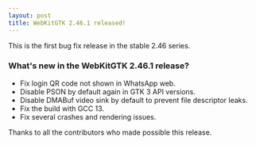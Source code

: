 ```yaml
---
layout: post
title: WebKitGTK 2.46.1 released!
---
```


This is the first bug fix release in the stable 2.46 series.

### What's new in the WebKitGTK 2.46.1 release?

 - Fix login QR code not shown in WhatsApp web.
 - Disable PSON by default again in GTK 3 API versions.
 - Disable DMABuf video sink by default to prevent file descriptor leaks.
 - Fix the build with GCC 13.
 - Fix several crashes and rendering issues.

Thanks to all the contributors who made possible this release.